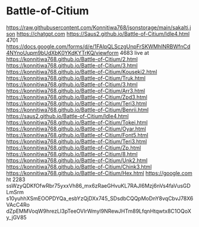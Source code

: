 # Battle-of-Citium
https://raw.githubusercontent.com/Konnitiwa768/jsonstorage/main/sakalti.json
https://chatgpt.com
https://Saus2.github.io/Battle-of-Citium/Idle4.html
4701
https://docs.google.com/forms/d/e/1FAIpQLSczgUnpFrSKWMhINRBWfnCd4NYnoUupm9bUdXbK0YKdKYTrKQ/viewform
4683
live at https://konnitiwa768.github.io/Battle-of-Citium/2.html
https://konnitiwa768.github.io/Battle-of-Citium/3.html
https://konnitiwa768.github.io/Battle-of-Citium/Kouseki2.html
https://konnitiwa768.github.io/Battle-of-Citium/Truk.html
https://konnitiwa768.github.io/Battle-of-Citium/3.html
https://konnitiwa768.github.io/Battle-of-Citium/Arr3.html
https://konnitiwa768.github.io/Battle-of-Citium/Zpd3.html
https://konnitiwa768.github.io/Battle-of-Citium/Teri3.html
https://konnitiwa768.github.io/Battle-of-Citium/Benrii.html
https://saus2.github.io/Battle-of-Citium/Idle4.html
https://konnitiwa768.github.io/Battle-of-Citium/Tokei.html
https://konnitiwa768.github.io/Battle-of-Citium/Oyar.html
https://konnitiwa768.github.io/Battle-of-Citium/Font5.html
https://konnitiwa768.github.io/Battle-of-Citium/Teri3.html
https://konnitiwa768.github.io/Battle-of-Citium/Zp.html
https://konnitiwa768.github.io/Battle-of-Citium/8.html
https://konnitiwa768.github.io/Battle-of-Citium/Unk2.html
https://konnitiwa768.github.io/Battle-of-Citium/Chink3.html
https://konnitiwa768.github.io/Battle-of-Citium/Hex.html
https://google.com
ht
2283
ssWzyQDKfOfwRbr75yxxVh86_mx6zRaeGHvuKL7RAJI6Mzj6nVs4faVusGDLmSrm
s10yuhhXSmEOOPDYQa_esbYzQjDXx745_SDsdbCQQpMoDnY8vqCbvJ78X6VAcC4Ro
dZpEMMVoqW9hrezLI3pTeeOVIrWmyl9NRewJHTm89LfqnHtqwtx8C1OQoXy_jGV85
